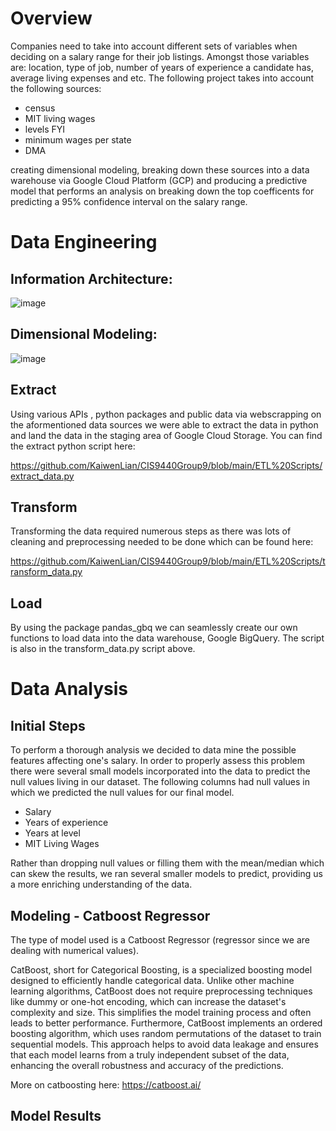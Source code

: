 # Overview

Companies need to take into account different sets of variables when deciding on a salary range for their job listings. Amongst those variables are: location, type of job, number of years of experience a candidate has, average living expenses and etc. The following project takes into account the following sources:

- census
- MIT living wages
- levels FYI
- minimum wages per state
- DMA

creating dimensional modeling, breaking down these sources into a data warehouse via Google Cloud Platform (GCP) and producing a predictive model that performs an analysis on breaking down the top coefficents for predicting a 95% confidence interval on the salary range.

# Data Engineering

## Information Architecture:

![image](https://github.com/KaiwenLian/CIS9440Group9/assets/38592433/e379d71a-c931-4d4c-8308-4b6b027357a7)


## Dimensional Modeling:

![image](https://github.com/KaiwenLian/CIS9440Group9/assets/38592433/c97dfdf7-f8ab-421d-b13e-1a6a0b6054ae)

## Extract

Using various APIs , python packages and public data via webscrapping on the aformentioned data sources we were able to extract the data in python and land the data in the staging area of Google Cloud Storage. You can find the extract python script here:

https://github.com/KaiwenLian/CIS9440Group9/blob/main/ETL%20Scripts/extract_data.py

## Transform

Transforming the data required numerous steps as there was lots of cleaning and preprocessing needed to be done which can be found here:

https://github.com/KaiwenLian/CIS9440Group9/blob/main/ETL%20Scripts/transform_data.py

## Load

By using the package pandas_gbq we can seamlessly create our own functions to load data into the data warehouse, Google BigQuery. The script is also in the transform_data.py script above.

# Data Analysis

## Initial Steps

To perform a thorough analysis we decided to data mine the possible features affecting one's salary. In order to properly assess this problem there were several small models incorporated into the data to predict the null values living in our dataset. The following columns had null values in which we predicted the null values for our final model.

- Salary
- Years of experience
- Years at level
- MIT Living Wages

Rather than dropping null values or filling them with the mean/median which can skew the results, we ran several smaller models to predict, providing us a more enriching understanding of the data.

## Modeling - Catboost Regressor

The type of model used is a Catboost Regressor (regressor since we are dealing with numerical values). 

CatBoost, short for Categorical Boosting, is a specialized boosting model designed to efficiently handle categorical data. Unlike other machine learning algorithms, CatBoost does not require preprocessing techniques like dummy or one-hot encoding, which can increase the dataset's complexity and size. This simplifies the model training process and often leads to better performance. Furthermore, CatBoost implements an ordered boosting algorithm, which uses random permutations of the dataset to train sequential models. This approach helps to avoid data leakage and ensures that each model learns from a truly independent subset of the data, enhancing the overall robustness and accuracy of the predictions.

More on catboosting here: https://catboost.ai/

## Model Results
